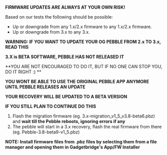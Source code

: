 **FIRMWARE UPDATES ARE ALWAYS AT YOUR OWN RISK!**

Based on our tests the following should be possible:

* Up or downgrade from any 1.x/2.x firmware to any 1.x/2.x firmware.
* Up or downgrade from 3.x to any 3.x.

**WARNING: IF YOU WANT TO UPDATE YOUR OG PEBBLE FROM 2.x TO 3.x, READ THIS**

**3.X is BETA SOFTWARE, PEBBLE HAS NOT RELEASED IT**

**YOU ARE NOT ENCOURAGED TO DO IT, BUT IF NO ONE CAN STOP YOU, DO IT RIGHT :) **

**YOU WONT BE ABLE TO USE THE ORIGINAL PEBBLE APP ANYMORE UNTIL PEBBLE RELEASES AN UPDATE**

**YOUR RECOVERY WILL BE UPDATED TO A BETA VERSION**

**IF YOU STILL PLAN TO CONTINUE DO THIS**

1. Flash the migration firmware (eg. 3.x-migration_v1_5_v3.8-beta6.pbz) and **wait till the Pebble reboots, ignoring errors if any** 
2. The pebble will start in a 3.x recovery, flash the real firmware from there (eg. Pebble-3.8-beta9-v1_5.pbz)

**NOTE: Install firmware files from .pbz files by selecting them from a file manager and opening them in Gadgetbridge's App/FW Installer**